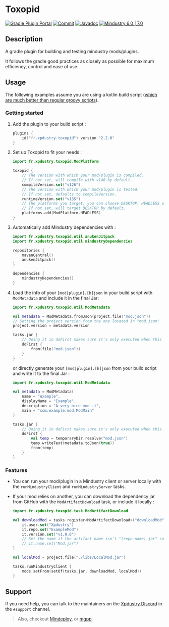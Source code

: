 # Toxopid

[![Gradle Plugin Portal](https://img.shields.io/gradle-plugin-portal/v/fr.xpdustry.toxopid)](https://plugins.gradle.org/plugin/fr.xpdustry.toxopid)
[![Commit](https://github.com/Xpdustry/Toxopid/actions/workflows/build.yml/badge.svg?branch=master)](https://github.com/Xpdustry/Toxopid/actions/workflows/build.yml)
[![Javadoc](https://img.shields.io/badge/Javadoc-latest-ffff00)](https://maven.xpdustry.fr/javadoc/releases/fr/xpdustry/toxopid/latest/)
[![Mindustry 6.0 | 7.0 ](https://img.shields.io/badge/Mindustry-6.0%20%7C%207.0-ffd37f)](https://github.com/Anuken/Mindustry/releases)

## Description

A gradle plugin for building and testing mindustry mods/plugins.

It follows the gradle good practices as closely as possible for maximum efficiency, control and ease of use.

## Usage

The following examples assume you are using a kotlin build script ([which are much better than regular groovy scripts](https://docs.gradle.org/current/userguide/kotlin_dsl.html)).

### Getting started

1. Add the plugin to your build script :

    ```kotlin
    plugins {
        id("fr.xpdustry.toxopid") version "2.2.0"
    }
    ```

2. Set up Toxopid to fit your needs :

    ```kotlin
    import fr.xpdustry.toxopid.ModPlatform

    toxopid {
        // The version with which your mod/plugin is compiled.
        // If not set, will compile with v140 by default.
        compileVersion.set("v126") 
        // The version with which your mod/plugin is tested.
        // If not set, defaults to compileVersion.
        runtimeVersion.set("v135") 
        // The platforms you target, you can choose DESKTOP, HEADLESS or/and ANDROID.
        // If not set, will target DESKTOP by default.
        platforms.add(ModPlatform.HEADLESS)
    }
    ```

3. Automatically add Mindustry dependencies with :

    ```kotlin
    import fr.xpdustry.toxopid.util.anukenJitpack
    import fr.xpdustry.toxopid.util.mindustryDependencies

    repositories {
        mavenCentral()
        anukenJitpack()
    }

    dependencies {
        mindustryDependencies()
    }
    ```

4.  Load the info of your `[mod|plugin].[h]json` in your build script with `ModMetadata` and include it in the final Jar:
    ```kotlin
    import fr.xpdustry.toxopid.util.ModMetadata

    val metadata = ModMetadata.fromJson(project.file("mod.json"))
    // Setting the project version from the one located in "mod.json"
    project.version = metadata.version
    
    tasks.jar {
        // Doing it in doFirst makes sure it's only executed when this task runs
        doFirst {
            from(file("mod.json"))
        }
    }
    ```
    or directly generate your `[mod|plugin].[h]json` from your build script and write it to the final Jar :

    ```kotlin
    import fr.xpdustry.toxopid.util.ModMetadata

    val metadata = ModMetadata(
        name = "example",
        displayName = "Example",
        description = "A very nice mod :)",
        main = "com.example.mod.ModMain"
    )
    
    tasks.jar {
        // Doing it in doFirst makes sure it's only executed when this task runs
        doFirst {
            val temp = temporaryDir.resolve("mod.json")
            temp.writeText(metadata.toJson(true))
            from(temp)
        }
    }
    ```

### Features

- You can run your mod/plugin in a Mindustry client or server locally with the `runMindustryClient` and
  `runMindustryServer` tasks.

- If your mod relies on another, you can download the dependency jar from GitHub with the `ModArtifactDownload` task, or include it locally :

  ```kotlin
  import fr.xpdustry.toxopid.task.ModArtifactDownload

  val downloadMod = tasks.register<ModArtifactDownload>("downloadMod") {
      it.user.set("Xpdustry")
      it.repo.set("ExampleMod")
      it.version.set("v1.0.0")
      // Set the name if the artifact name isn't "(repo-name).jar" such as "ExampleMod.jar"
      // it.name.set("Mod.jar")
  }
  
  val localMod = project.file("./libs/LocalMod.jar")
  
  tasks.runMindustryClient {
      mods.setFrom(setOf(tasks.jar, downloadMod, localMod))
  }
  ```
  
## Support

If you need help, you can talk to the maintainers on the [Xpdustry Discord](https://discord.xpdustry.fr) in the `#support` channel.

> Also, checkout [Mindeploy](https://github.com/NiChrosia/Mindeploy), or [mgpp](https://github.com/PlumyGame/mgpp).
